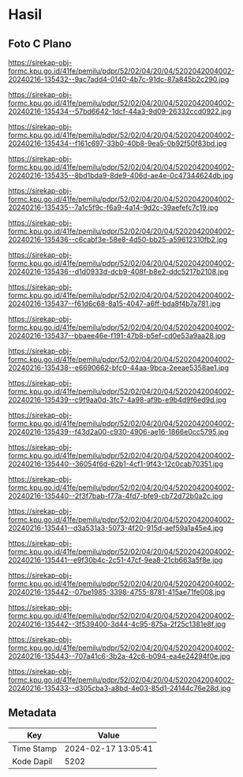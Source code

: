 # Hasil

## Foto C Plano

https://sirekap-obj-formc.kpu.go.id/41fe/pemilu/pdpr/52/02/04/20/04/5202042004002-20240216-135432--9ac7add4-0140-4b7c-91dc-87a845b2c290.jpg

https://sirekap-obj-formc.kpu.go.id/41fe/pemilu/pdpr/52/02/04/20/04/5202042004002-20240216-135434--57bd6642-1dcf-44a3-9d09-26332ccd0922.jpg

https://sirekap-obj-formc.kpu.go.id/41fe/pemilu/pdpr/52/02/04/20/04/5202042004002-20240216-135434--f161c697-33b0-40b8-9ea5-0b92f50f83bd.jpg

https://sirekap-obj-formc.kpu.go.id/41fe/pemilu/pdpr/52/02/04/20/04/5202042004002-20240216-135435--8bd1bda9-8de9-406d-ae4e-0c47344624db.jpg

https://sirekap-obj-formc.kpu.go.id/41fe/pemilu/pdpr/52/02/04/20/04/5202042004002-20240216-135435--7a1c5f9c-f6a9-4a14-9d2c-39aefefc7c19.jpg

https://sirekap-obj-formc.kpu.go.id/41fe/pemilu/pdpr/52/02/04/20/04/5202042004002-20240216-135436--c6cabf3e-58e8-4d50-bb25-a59612310fb2.jpg

https://sirekap-obj-formc.kpu.go.id/41fe/pemilu/pdpr/52/02/04/20/04/5202042004002-20240216-135436--d1d0933d-dcb9-408f-b8e2-ddc5217b2108.jpg

https://sirekap-obj-formc.kpu.go.id/41fe/pemilu/pdpr/52/02/04/20/04/5202042004002-20240216-135437--f61d6c68-8a15-4047-a6ff-bda8f4b7a781.jpg

https://sirekap-obj-formc.kpu.go.id/41fe/pemilu/pdpr/52/02/04/20/04/5202042004002-20240216-135437--bbaee46e-f191-47b8-b5ef-cd0e53a9aa28.jpg

https://sirekap-obj-formc.kpu.go.id/41fe/pemilu/pdpr/52/02/04/20/04/5202042004002-20240216-135438--e6690662-bfc0-44aa-9bca-2eeae5358ae1.jpg

https://sirekap-obj-formc.kpu.go.id/41fe/pemilu/pdpr/52/02/04/20/04/5202042004002-20240216-135439--c9f9aa0d-3fc7-4a98-af9b-e9b4d9f6ed9d.jpg

https://sirekap-obj-formc.kpu.go.id/41fe/pemilu/pdpr/52/02/04/20/04/5202042004002-20240216-135439--f43d2a00-c930-4906-ae16-1866e0cc5795.jpg

https://sirekap-obj-formc.kpu.go.id/41fe/pemilu/pdpr/52/02/04/20/04/5202042004002-20240216-135440--36054f6d-62b1-4cf1-9f43-12c0cab70351.jpg

https://sirekap-obj-formc.kpu.go.id/41fe/pemilu/pdpr/52/02/04/20/04/5202042004002-20240216-135440--2f3f7bab-f77a-4fd7-bfe9-cb72d72b0a2c.jpg

https://sirekap-obj-formc.kpu.go.id/41fe/pemilu/pdpr/52/02/04/20/04/5202042004002-20240216-135441--d3a531a3-5073-4f20-915d-aef59a1a45e4.jpg

https://sirekap-obj-formc.kpu.go.id/41fe/pemilu/pdpr/52/02/04/20/04/5202042004002-20240216-135441--e9f30b4c-2c51-47cf-9ea8-21cb663a5f8e.jpg

https://sirekap-obj-formc.kpu.go.id/41fe/pemilu/pdpr/52/02/04/20/04/5202042004002-20240216-135442--07be1985-3398-4755-8781-415ae71fe008.jpg

https://sirekap-obj-formc.kpu.go.id/41fe/pemilu/pdpr/52/02/04/20/04/5202042004002-20240216-135442--3f539400-3d44-4c95-875a-2f25c1381e8f.jpg

https://sirekap-obj-formc.kpu.go.id/41fe/pemilu/pdpr/52/02/04/20/04/5202042004002-20240216-135443--707a41c6-3b2a-42c6-b094-ea4e24294f0e.jpg

https://sirekap-obj-formc.kpu.go.id/41fe/pemilu/pdpr/52/02/04/20/04/5202042004002-20240216-135433--d305cba3-a8bd-4e03-85d1-24144c76e28d.jpg


## Metadata

| Key        | Value               |
| ---------- | ------------------- |
| Time Stamp | 2024-02-17 13:05:41 |
| Kode Dapil | 5202                |



